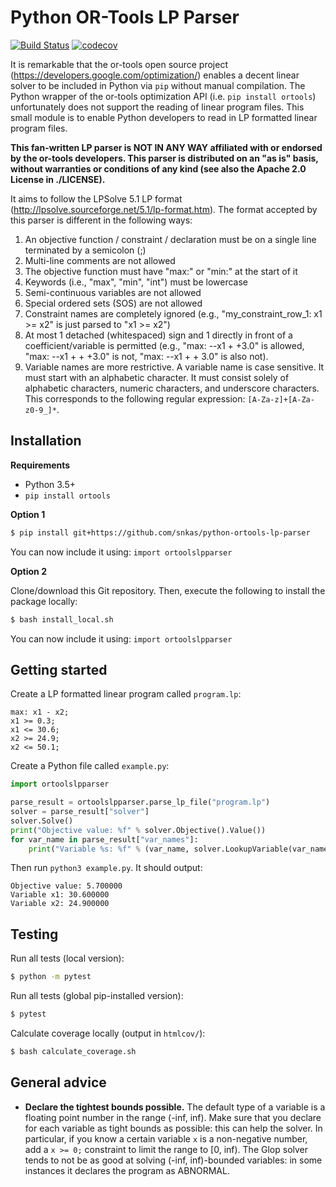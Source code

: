 # Python OR-Tools LP Parser

[![Build Status](https://travis-ci.org/snkas/python-ortools-lp-parser.svg?branch=master)](https://travis-ci.org/snkas/python-ortools-lp-parser) [![codecov](https://codecov.io/gh/snkas/python-ortools-lp-parser/branch/master/graph/badge.svg)](https://codecov.io/gh/snkas/python-ortools-lp-parser)

It is remarkable that the or-tools open source project (https://developers.google.com/optimization/) enables a decent linear solver to be included in Python via `pip` without manual compilation. The Python wrapper of the or-tools optimization API (i.e. `pip install ortools`) unfortunately does not support the reading of linear program files. This small module is to enable Python developers to read in LP formatted linear program files.

**This fan-written LP parser is NOT IN ANY WAY affiliated with or endorsed by the or-tools developers. This parser is distributed on an "as is" basis, without warranties or conditions of any kind (see also the Apache 2.0 License in ./LICENSE).**

It aims to follow the LPSolve 5.1 LP format (http://lpsolve.sourceforge.net/5.1/lp-format.htm). The format accepted by this parser is different in the following ways:

1. An objective function / constraint / declaration must be on a single line terminated by a semicolon (;)
2. Multi-line comments are not allowed
3. The objective function must have "max:" or "min:" at the start of it
4. Keywords (i.e., "max", "min", "int") must be lowercase
5. Semi-continuous variables are not allowed
6. Special ordered sets (SOS) are not allowed
7. Constraint names are completely ignored (e.g., "my_constraint_row_1: x1 >= x2" is just parsed to "x1 >= x2")
8. At most 1 detached (whitespaced) sign and 1 directly in front of a coefficient/variable is permitted (e.g., "max: --x1 + +3.0" is allowed, "max: --x1 + + +3.0" is not, "max: --x1 + + 3.0" is also not).
9. Variable names are more restrictive. A variable name is case sensitive. It must start with an alphabetic character. It must consist solely of alphabetic characters, numeric characters, and underscore characters. This corresponds to the following regular expression: `[A-Za-z]+[A-Za-z0-9_]*`.

## Installation

**Requirements**
* Python 3.5+
* `pip install ortools`

**Option 1**

```bash
$ pip install git+https://github.com/snkas/python-ortools-lp-parser
```

You can now include it using: `import ortoolslpparser`

**Option 2**

Clone/download this Git repository. Then, execute the following to install the package locally:

```bash
$ bash install_local.sh
```

You can now include it using: `import ortoolslpparser`

## Getting started

Create a LP formatted linear program called `program.lp`:

```
max: x1 - x2;
x1 >= 0.3;
x1 <= 30.6;
x2 >= 24.9;
x2 <= 50.1;
```

Create a Python file called `example.py`:

```python
import ortoolslpparser

parse_result = ortoolslpparser.parse_lp_file("program.lp")
solver = parse_result["solver"]
solver.Solve()
print("Objective value: %f" % solver.Objective().Value())
for var_name in parse_result["var_names"]:
    print("Variable %s: %f" % (var_name, solver.LookupVariable(var_name).solution_value()))
```

Then run `python3 example.py`. It should output:

```
Objective value: 5.700000
Variable x1: 30.600000
Variable x2: 24.900000
```

## Testing

Run all tests (local version):
```bash
$ python -m pytest
```

Run all tests (global pip-installed version):
```bash
$ pytest
```

Calculate coverage locally (output in `htmlcov/`):
```bash
$ bash calculate_coverage.sh
```

## General advice

* **Declare the tightest bounds possible.** The default type of a variable is a floating point number in the range (-inf, inf). Make sure that you declare for each variable as tight bounds as possible: this can help the solver. In particular, if you know a certain variable `x` is a non-negative number, add a `x >= 0;` constraint to limit the range to [0, inf). The Glop solver tends to not be as good at solving (-inf, inf)-bounded variables: in some instances it declares the program as ABNORMAL.
